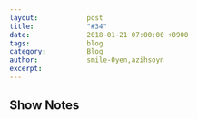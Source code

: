 ```yaml
---
layout:            post
title:             "#34"
date:              2018-01-21 07:00:00 +0900
tags:              blog
category:          Blog
author:            smile-0yen,azihsoyn
excerpt:           
---
```


## Show Notes
